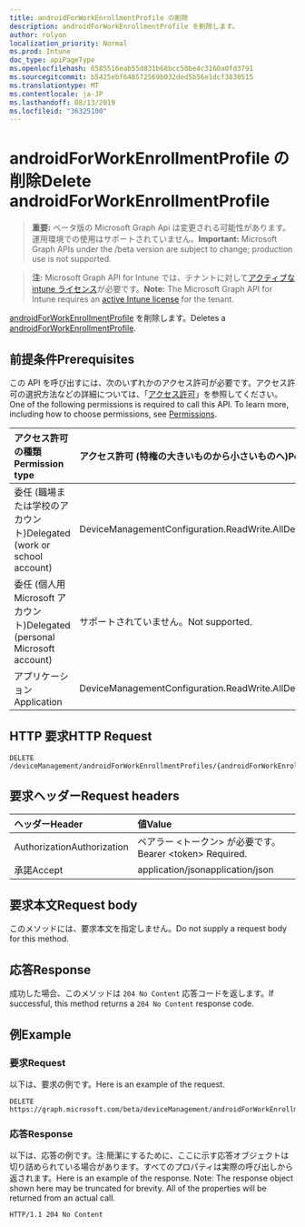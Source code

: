 ```yaml
---
title: androidForWorkEnrollmentProfile の削除
description: androidForWorkEnrollmentProfile を削除します。
author: rolyon
localization_priority: Normal
ms.prod: Intune
doc_type: apiPageType
ms.openlocfilehash: 6585516eab55d831b68bcc50be4c3160a0fd3791
ms.sourcegitcommit: b5425ebf648572569b032ded5b56e1dcf3830515
ms.translationtype: MT
ms.contentlocale: ja-JP
ms.lasthandoff: 08/13/2019
ms.locfileid: "36325100"
---
```

# <a name="delete-androidforworkenrollmentprofile"></a><span data-ttu-id="447aa-103">androidForWorkEnrollmentProfile の削除</span><span class="sxs-lookup"><span data-stu-id="447aa-103">Delete androidForWorkEnrollmentProfile</span></span>

> <span data-ttu-id="447aa-104">**重要:** ベータ版の Microsoft Graph Api は変更される可能性があります。運用環境での使用はサポートされていません。</span><span class="sxs-lookup"><span data-stu-id="447aa-104">**Important:** Microsoft Graph APIs under the /beta version are subject to change; production use is not supported.</span></span>

> <span data-ttu-id="447aa-105">**注:** Microsoft Graph API for Intune では、テナントに対して[アクティブな intune ライセンス](https://go.microsoft.com/fwlink/?linkid=839381)が必要です。</span><span class="sxs-lookup"><span data-stu-id="447aa-105">**Note:** The Microsoft Graph API for Intune requires an [active Intune license](https://go.microsoft.com/fwlink/?linkid=839381) for the tenant.</span></span>

<span data-ttu-id="447aa-106">[androidForWorkEnrollmentProfile](../resources/intune-androidforwork-androidforworkenrollmentprofile.md) を削除します。</span><span class="sxs-lookup"><span data-stu-id="447aa-106">Deletes a [androidForWorkEnrollmentProfile](../resources/intune-androidforwork-androidforworkenrollmentprofile.md).</span></span>

## <a name="prerequisites"></a><span data-ttu-id="447aa-107">前提条件</span><span class="sxs-lookup"><span data-stu-id="447aa-107">Prerequisites</span></span>
<span data-ttu-id="447aa-p101">この API を呼び出すには、次のいずれかのアクセス許可が必要です。アクセス許可の選択方法などの詳細については、「[アクセス許可](/graph/permissions-reference)」を参照してください。</span><span class="sxs-lookup"><span data-stu-id="447aa-p101">One of the following permissions is required to call this API. To learn more, including how to choose permissions, see [Permissions](/graph/permissions-reference).</span></span>

|<span data-ttu-id="447aa-110">アクセス許可の種類</span><span class="sxs-lookup"><span data-stu-id="447aa-110">Permission type</span></span>|<span data-ttu-id="447aa-111">アクセス許可 (特権の大きいものから小さいものへ)</span><span class="sxs-lookup"><span data-stu-id="447aa-111">Permissions (from most to least privileged)</span></span>|
|:---|:---|
|<span data-ttu-id="447aa-112">委任 (職場または学校のアカウント)</span><span class="sxs-lookup"><span data-stu-id="447aa-112">Delegated (work or school account)</span></span>|<span data-ttu-id="447aa-113">DeviceManagementConfiguration.ReadWrite.All</span><span class="sxs-lookup"><span data-stu-id="447aa-113">DeviceManagementConfiguration.ReadWrite.All</span></span>|
|<span data-ttu-id="447aa-114">委任 (個人用 Microsoft アカウント)</span><span class="sxs-lookup"><span data-stu-id="447aa-114">Delegated (personal Microsoft account)</span></span>|<span data-ttu-id="447aa-115">サポートされていません。</span><span class="sxs-lookup"><span data-stu-id="447aa-115">Not supported.</span></span>|
|<span data-ttu-id="447aa-116">アプリケーション</span><span class="sxs-lookup"><span data-stu-id="447aa-116">Application</span></span>|<span data-ttu-id="447aa-117">DeviceManagementConfiguration.ReadWrite.All</span><span class="sxs-lookup"><span data-stu-id="447aa-117">DeviceManagementConfiguration.ReadWrite.All</span></span>|

## <a name="http-request"></a><span data-ttu-id="447aa-118">HTTP 要求</span><span class="sxs-lookup"><span data-stu-id="447aa-118">HTTP Request</span></span>
<!-- {
  "blockType": "ignored"
}
-->
``` http
DELETE /deviceManagement/androidForWorkEnrollmentProfiles/{androidForWorkEnrollmentProfileId}
```

## <a name="request-headers"></a><span data-ttu-id="447aa-119">要求ヘッダー</span><span class="sxs-lookup"><span data-stu-id="447aa-119">Request headers</span></span>
|<span data-ttu-id="447aa-120">ヘッダー</span><span class="sxs-lookup"><span data-stu-id="447aa-120">Header</span></span>|<span data-ttu-id="447aa-121">値</span><span class="sxs-lookup"><span data-stu-id="447aa-121">Value</span></span>|
|:---|:---|
|<span data-ttu-id="447aa-122">Authorization</span><span class="sxs-lookup"><span data-stu-id="447aa-122">Authorization</span></span>|<span data-ttu-id="447aa-123">ベアラー &lt;トークン&gt; が必要です。</span><span class="sxs-lookup"><span data-stu-id="447aa-123">Bearer &lt;token&gt; Required.</span></span>|
|<span data-ttu-id="447aa-124">承諾</span><span class="sxs-lookup"><span data-stu-id="447aa-124">Accept</span></span>|<span data-ttu-id="447aa-125">application/json</span><span class="sxs-lookup"><span data-stu-id="447aa-125">application/json</span></span>|

## <a name="request-body"></a><span data-ttu-id="447aa-126">要求本文</span><span class="sxs-lookup"><span data-stu-id="447aa-126">Request body</span></span>
<span data-ttu-id="447aa-127">このメソッドには、要求本文を指定しません。</span><span class="sxs-lookup"><span data-stu-id="447aa-127">Do not supply a request body for this method.</span></span>

## <a name="response"></a><span data-ttu-id="447aa-128">応答</span><span class="sxs-lookup"><span data-stu-id="447aa-128">Response</span></span>
<span data-ttu-id="447aa-129">成功した場合、このメソッドは `204 No Content` 応答コードを返します。</span><span class="sxs-lookup"><span data-stu-id="447aa-129">If successful, this method returns a `204 No Content` response code.</span></span>

## <a name="example"></a><span data-ttu-id="447aa-130">例</span><span class="sxs-lookup"><span data-stu-id="447aa-130">Example</span></span>

### <a name="request"></a><span data-ttu-id="447aa-131">要求</span><span class="sxs-lookup"><span data-stu-id="447aa-131">Request</span></span>
<span data-ttu-id="447aa-132">以下は、要求の例です。</span><span class="sxs-lookup"><span data-stu-id="447aa-132">Here is an example of the request.</span></span>
``` http
DELETE https://graph.microsoft.com/beta/deviceManagement/androidForWorkEnrollmentProfiles/{androidForWorkEnrollmentProfileId}
```

### <a name="response"></a><span data-ttu-id="447aa-133">応答</span><span class="sxs-lookup"><span data-stu-id="447aa-133">Response</span></span>
<span data-ttu-id="447aa-p102">以下は、応答の例です。注:簡潔にするために、ここに示す応答オブジェクトは切り詰められている場合があります。すべてのプロパティは実際の呼び出しから返されます。</span><span class="sxs-lookup"><span data-stu-id="447aa-p102">Here is an example of the response. Note: The response object shown here may be truncated for brevity. All of the properties will be returned from an actual call.</span></span>
``` http
HTTP/1.1 204 No Content
```






